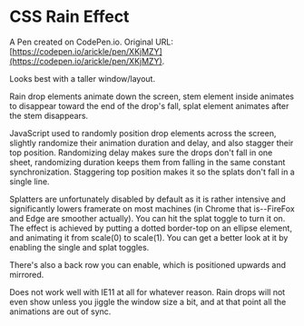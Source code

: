 # CSS Rain Effect

A Pen created on CodePen.io. Original URL: [https://codepen.io/arickle/pen/XKjMZY](https://codepen.io/arickle/pen/XKjMZY).

Looks best with a taller window/layout.

Rain drop elements animate down the screen, stem element inside animates to disappear toward the end of the drop's fall, splat element animates after the stem disappears.

JavaScript used to randomly position drop elements across the screen, slightly randomize their animation duration and delay, and also stagger their top position. Randomizing delay makes sure the drops don't fall in one sheet, randomizing duration keeps them from falling in the same constant synchronization. Staggering top position makes it so the splats don't fall in a single line.

Splatters are unfortunately disabled by default as it is rather intensive and significantly lowers framerate on most machines (in Chrome that is--FireFox and Edge are smoother actually). You can hit the splat toggle to turn it on. The effect is achieved by putting a dotted border-top on an ellipse element, and animating it from scale(0) to scale(1). You can get a better look at it by enabling the single and splat toggles.

There's also a back row you can enable, which is positioned upwards and mirrored.

Does not work well with IE11 at all for whatever reason. Rain drops will not even show unless you jiggle the window size a bit, and at that point all the animations are out of sync.